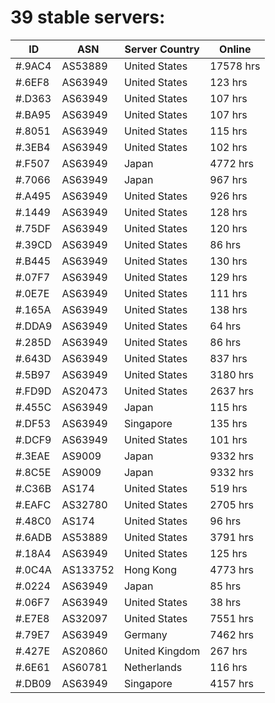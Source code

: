 # 39 stable servers:

| ID | ASN | Server Country | Online |
| ------ | ------ | ------ | ------ |
| #.9AC4 | AS53889 | United States | 17578 hrs |
| #.6EF8 | AS63949 | United States | 123 hrs |
| #.D363 | AS63949 | United States | 107 hrs |
| #.BA95 | AS63949 | United States | 107 hrs |
| #.8051 | AS63949 | United States | 115 hrs |
| #.3EB4 | AS63949 | United States | 102 hrs |
| #.F507 | AS63949 | Japan | 4772 hrs |
| #.7066 | AS63949 | Japan | 967 hrs |
| #.A495 | AS63949 | United States | 926 hrs |
| #.1449 | AS63949 | United States | 128 hrs |
| #.75DF | AS63949 | United States | 120 hrs |
| #.39CD | AS63949 | United States | 86 hrs |
| #.B445 | AS63949 | United States | 130 hrs |
| #.07F7 | AS63949 | United States | 129 hrs |
| #.0E7E | AS63949 | United States | 111 hrs |
| #.165A | AS63949 | United States | 138 hrs |
| #.DDA9 | AS63949 | United States | 64 hrs |
| #.285D | AS63949 | United States | 86 hrs |
| #.643D | AS63949 | United States | 837 hrs |
| #.5B97 | AS63949 | United States | 3180 hrs |
| #.FD9D | AS20473 | United States | 2637 hrs |
| #.455C | AS63949 | Japan | 115 hrs |
| #.DF53 | AS63949 | Singapore | 135 hrs |
| #.DCF9 | AS63949 | United States | 101 hrs |
| #.3EAE | AS9009 | Japan | 9332 hrs |
| #.8C5E | AS9009 | Japan | 9332 hrs |
| #.C36B | AS174 | United States | 519 hrs |
| #.EAFC | AS32780 | United States | 2705 hrs |
| #.48C0 | AS174 | United States | 96 hrs |
| #.6ADB | AS53889 | United States | 3791 hrs |
| #.18A4 | AS63949 | United States | 125 hrs |
| #.0C4A | AS133752 | Hong Kong | 4773 hrs |
| #.0224 | AS63949 | Japan | 85 hrs |
| #.06F7 | AS63949 | United States | 38 hrs |
| #.E7E8 | AS32097 | United States | 7551 hrs |
| #.79E7 | AS63949 | Germany | 7462 hrs |
| #.427E | AS20860 | United Kingdom | 267 hrs |
| #.6E61 | AS60781 | Netherlands | 116 hrs |
| #.DB09 | AS63949 | Singapore | 4157 hrs |

